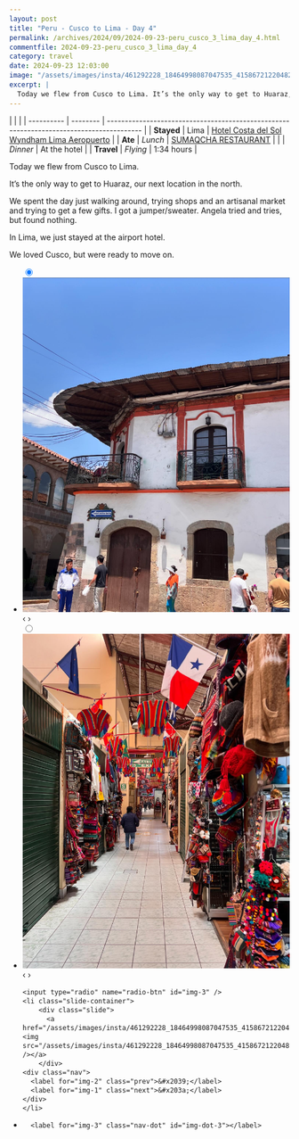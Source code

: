 ```yaml
---
layout: post
title: "Peru - Cusco to Lima - Day 4"
permalink: /archives/2024/09/2024-09-23-peru_cusco_3_lima_day_4.html
commentfile: 2024-09-23-peru_cusco_3_lima_day_4
category: travel
date: 2024-09-23 12:03:00
image: "/assets/images/insta/461292228_18464998087047535_4158672122048218133_n_18067016134623043.jpg"
excerpt: |
  Today we flew from Cusco to Lima. It’s the only way to get to Huaraz, our next location in the north. We loved Cusco, but were ready to move on.
---
```


|            |          |
| ---------- | -------- | ---------------------------------------------------------------------------------------- |
| **Stayed** | Lima     | [Hotel Costa del Sol Wyndham Lima Aeropuerto](https://maps.app.goo.gl/hbkRMc32p7eESr58A) |
| **Ate**    | _Lunch_  | [SUMAQCHA RESTAURANT](https://maps.app.goo.gl/Xj6t2yXPGeuNABYBA)                         |
|            | _Dinner_ | At the hotel                                                                             |
| **Travel** | _Flying_ | 1:34 hours                                                                               |

Today we flew from Cusco to Lima.

It’s the only way to get to Huaraz, our next location in the north.

We spent the day just walking around, trying shops and an artisanal market and trying to get a few gifts. I got a jumper/sweater. Angela tried and tries, but found nothing.

In Lima, we just stayed at the airport hotel.

We loved Cusco, but were ready to move on.

<ul class="slides">
    <input type="radio" name="radio-btn" id="img-1" checked="checked" />
    <li class="slide-container">
        <div class="slide">
          <a href="/assets/images/insta/460979992_18464998168047535_7366251807905336473_n_18031411676054440.jpg"><img src="/assets/images/insta/460979992_18464998168047535_7366251807905336473_n_18031411676054440.jpg" /></a>
        </div>
    <div class="nav">
      <label for="img-3" class="prev">&#x2039;</label>
      <label for="img-2" class="next">&#x203a;</label>
    </div>
    </li>
        <input type="radio" name="radio-btn" id="img-2"  />
    <li class="slide-container">
        <div class="slide">
          <a href="/assets/images/insta/460978436_18464998180047535_732062442063649951_n_17905736976021029.jpg"><img src="/assets/images/insta/460978436_18464998180047535_732062442063649951_n_17905736976021029.jpg" /></a>
        </div>
    <div class="nav">
      <label for="img-1" class="prev">&#x2039;</label>
      <label for="img-3" class="next">&#x203a;</label>
    </div>
    </li>
    
    <input type="radio" name="radio-btn" id="img-3" />
    <li class="slide-container">
        <div class="slide">
          <a href="/assets/images/insta/461292228_18464998087047535_4158672122048218133_n_18067016134623043.jpg"><img src="/assets/images/insta/461292228_18464998087047535_4158672122048218133_n_18067016134623043.jpg" /></a>
        </div>
    <div class="nav">
      <label for="img-2" class="prev">&#x2039;</label>
      <label for="img-1" class="next">&#x203a;</label>
    </div>
    </li>
			
<li class="nav-dots">
      <label for="img-1" class="nav-dot" id="img-dot-1"></label>
      <label for="img-2" class="nav-dot" id="img-dot-2"></label>

      <label for="img-3" class="nav-dot" id="img-dot-3"></label>

</li>
</ul>
